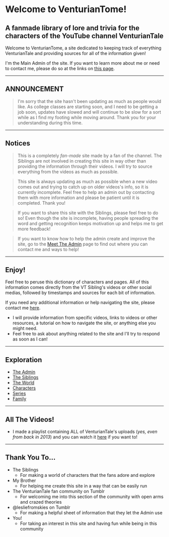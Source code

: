 # Welcome to VenturianTome!
## A fanmade library of lore and trivia for the characters of the YouTube channel VenturianTale


Welcome to VenturianTome, a site dedicated to keeping track of everything VenturianTale and providing sources for all of the information given!  

I'm the Main Admin of the site. If you want to learn more about me or need to contact me, please do so at the links on
[this page](../chapter_2.md).

----

## **ANNOUNCEMENT**
> I'm sorry that the site hasn't been updating as much as people would like. As college classes are starting soon, and I need to be getting a job soon, updates have slowed and will continue to be slow for a sort while as I find my footing while moving around. Thank you for your understanding during this time.

----

## **Notices**

> This is a completely *fan-made* site made by a fan of the channel. The Siblings are not involved in creating this site in way other than providing the information through their videos. I will try to source everything from the videos as much as possible.

> This site is always updating as much as possible when a new video comes out and trying to catch up on older videos's info, so it is currently incomplete. Feel free to help an admin out by contacting them with more information and please be patient until it is completed. Thank you!

> If you want to share this site with the Siblings, please feel free to do so! Even though the site is incomplete, having people spreading the word and getting recognition keeps motivation up and helps me to get more feedback!

> If you want to know how to help the admin create and improve the site, go to the [Meet The Admin](../chapter_2.md) page to find out where you can contact me and ways to help!

----

## Enjoy!
Feel free to peruse this dictionary of characters and pages. All of this information comes directly from the VT Sibling's videos or other social medias, followed by timestamps and sources for each bit of information. 

If you need any additional information or help navigating the site, please contact me [here](../chapter_2.md).
- I will provide information from specific videos, links to videos or other resources, a tutorial on how to navigate the site, or anything else you might need.
- Feel free to ask about anything related to the site and I'll try to respond as soon as I can!

----

## Exploration
- [The Admin](../chapter_2.md)
- [The Siblings](../chapter_3.md)
- [The World](../chapter_4.md)
- [Characters](../chapter_5.md)
- [Series](../chapter_6.md)
- [Family](../chapter_7.md)

----

## All The Videos!
- I made a playlist containing ALL of VenturianTale's uploads \(*yes, even from back in 2013*) and you can watch it [here](https://www.youtube.com/playlist?list=PLwljWXtmIKiR6RCrbGztF5LhGXAEF7pX_) if you want to!

----

## Thank You To...
- The Siblings
  - For making a world of characters that the fans adore and explore
- My Brother
  - For helping me create this site in a way that can be easily run
- The VenturianTale fan community on Tumblr
  - For welcoming me into this section of the community with open arms and crazed theories
- @lesliefromskies on Tumblr
  - For making a helpful sheet of information that they let the Admin use
- You!
  - For taking an interest in this site and having fun while being in this community